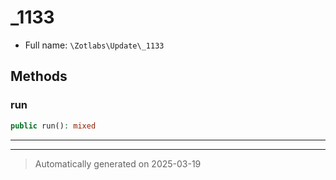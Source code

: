 
# _1133





* Full name: `\Zotlabs\Update\_1133`




## Methods


### run



```php
public run(): mixed
```












***


***
> Automatically generated on 2025-03-19
